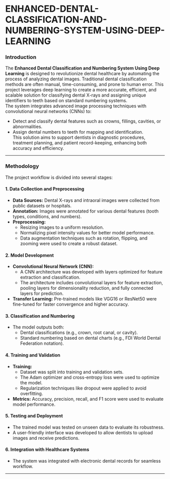 # ENHANCED-DENTAL-CLASSIFICATION-AND-NUMBERING-SYSTEM-USING-DEEP-LEARNING
### Introduction  
The **Enhanced Dental Classification and Numbering System Using Deep Learning** is designed to revolutionize dental healthcare by automating the process of analyzing dental images. Traditional dental classification methods are often manual, time-consuming, and prone to human error. This project leverages deep learning to create a more accurate, efficient, and scalable solution for classifying dental X-rays and assigning unique identifiers to teeth based on standard numbering systems.  
The system integrates advanced image processing techniques with convolutional neural networks (CNNs) to:  
- Detect and classify dental features such as crowns, fillings, cavities, or abnormalities.  
- Assign dental numbers to teeth for mapping and identification.  
This solution aims to support dentists in diagnostic procedures, treatment planning, and patient record-keeping, enhancing both accuracy and efficiency.  

---

### Methodology  
The project workflow is divided into several stages:  

#### 1. **Data Collection and Preprocessing**  
- **Data Sources:** Dental X-rays and intraoral images were collected from public datasets or hospitals.  
- **Annotation:** Images were annotated for various dental features (tooth types, conditions, and numbers).  
- **Preprocessing:**  
  - Resizing images to a uniform resolution.  
  - Normalizing pixel intensity values for better model performance.  
  - Data augmentation techniques such as rotation, flipping, and zooming were used to create a robust dataset.

#### 2. **Model Development**  
- **Convolutional Neural Network (CNN):**  
  - A CNN architecture was developed with layers optimized for feature extraction and classification.  
  - The architecture includes convolutional layers for feature extraction, pooling layers for dimensionality reduction, and fully connected layers for prediction.  
- **Transfer Learning:** Pre-trained models like VGG16 or ResNet50 were fine-tuned for faster convergence and higher accuracy.  

#### 3. **Classification and Numbering**  
- The model outputs both:  
  - Dental classifications (e.g., crown, root canal, or cavity).  
  - Standard numbering based on dental charts (e.g., FDI World Dental Federation notation).  

#### 4. **Training and Validation**  
- **Training:**  
  - Dataset was split into training and validation sets.  
  - The Adam optimizer and cross-entropy loss were used to optimize the model.  
  - Regularization techniques like dropout were applied to avoid overfitting.  
- **Metrics:** Accuracy, precision, recall, and F1 score were used to evaluate model performance.  

#### 5. **Testing and Deployment**  
- The trained model was tested on unseen data to evaluate its robustness.  
- A user-friendly interface was developed to allow dentists to upload images and receive predictions.  

#### 6. **Integration with Healthcare Systems**  
- The system was integrated with electronic dental records for seamless workflow.  

---

